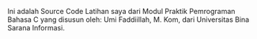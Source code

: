 Ini adalah Source Code Latihan saya dari Modul Praktik Pemrograman Bahasa C yang disusun oleh: Umi Faddiillah, M. Kom, dari Universitas Bina Sarana Informasi.
